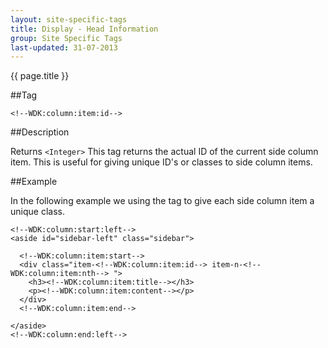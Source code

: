 ```yaml
---
layout: site-specific-tags
title: Display - Head Information
group: Site Specific Tags
last-updated: 31-07-2013
---
```


{{ page.title }}

##Tag

`<!--WDK:column:item:id-->`

##Description

Returns `<Integer>`
This tag returns the actual ID of the current side column item. This is useful for giving unique ID's or classes to side column items.

##Example

In the following example we using the tag to give each side column item a unique class.

```
<!--WDK:column:start:left-->
<aside id="sidebar-left" class="sidebar">

  <!--WDK:column:item:start-->
  <div class="item-<!--WDK:column:item:id--> item-n-<!--WDK:column:item:nth--> ">
    <h3><!--WDK:column:item:title--></h3>
    <p><!--WDK:column:item:content--></p>
  </div>
  <!--WDK:column:item:end-->

</aside>
<!--WDK:column:end:left-->
```